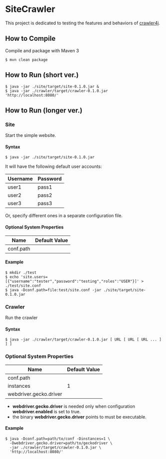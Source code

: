 # SiteCrawler

This project is dedicated to testing the features and behaviors of
[crawler4j](https://github.com/yasserg/crawler4j).

## How to Compile

Compile and package with Maven 3

```
$ mvn clean package
```

## How to Run (short ver.)

```
$ java -jar ./site/target/site-0.1.0.jar &
$ java -jar ./crawler/target/crawler-0.1.0.jar 'http://localhost:8080/'
```

## How to Run (longer ver.)

### Site

Start the simple website.

#### Syntax

```
$ java -jar ./site/target/site-0.1.0.jar
```

It will have the following default user accounts:

| Username | Password |
|----------|----------|
| user1    | pass1    |
| user2    | pass2    |
| user3    | pass3    |

Or, specify different ones in a separate configuration file.

#### Optional System Properties

| Name      | Default Value |
|-----------|---------------|
| conf.path |               |

#### Example

```
$ mkdir ./test
$ echo 'site.users=[{"username":"tester","password":"testing","roles":"USER"}]' > ./test/site.conf
$ java -Dconf.path=file:test/site.conf -jar ./site/target/site-0.1.0.jar
```

### Crawler

Run the crawler

#### Syntax

```
$ java -jar ./crawler/target/crawler-0.1.0.jar [ URL [ URL [ URL ... ] ] ]
```

### Optional System Properties

| Name                   | Default Value |
|------------------------|---------------|
| conf.path              |               |
| instances              | 1             |
| webdriver.gecko.driver |               |

- **webdriver.gecko.driver** is needed only when configuration
  **webdriver.enabled** is set to true.
- the binary **webdriver.gecko.driver** points to must be executable.

#### Example

```
$ java -Dconf.path=path/to/conf -Dinstances=1 \
  -Dwebdriver.gecko.driver=path/to/geckodriver \
  -jar ./crawler/target/crawler-0.1.0.jar \
  'http://localhost:8080/'
```

